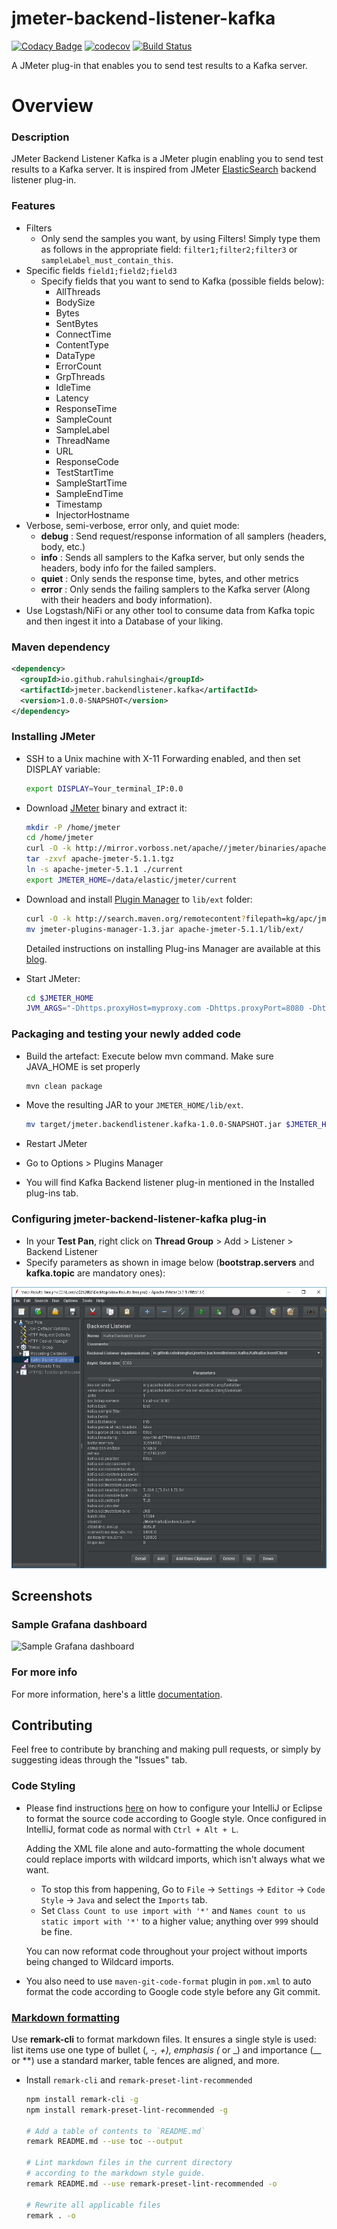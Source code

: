 # jmeter-backend-listener-kafka

[![Codacy Badge](https://api.codacy.com/project/badge/Grade/2574897d4d0646b4a2f2a34c0b86fc35)](https://app.codacy.com/app/rahulsinghai/jmeter-backend-listener-kafka?utm_source=github.com&utm_medium=referral&utm_content=rahulsinghai/jmeter-backend-listener-kafka&utm_campaign=Badge_Grade_Dashboard)
[![codecov](https://codecov.io/gh/rahulsinghai/jmeter-backend-listener-kafka/branch/master/graph/badge.svg)](https://codecov.io/gh/rahulsinghai/jmeter-backend-listener-kafka)
[![Build Status](https://travis-ci.org/rahulsinghai/jmeter-backend-listener-kafka.svg?branch=master)](https://travis-ci.org/rahulsinghai/jmeter-backend-listener-kafka)

A JMeter plug-in that enables you to send test results to a Kafka server.

# Overview

### Description

JMeter Backend Listener Kafka is a JMeter plugin enabling you to send test results to a Kafka server.
It is inspired from JMeter [ElasticSearch](https://github.com/delirius325/jmeter-elasticsearch-backend-listener) backend listener plug-in.

### Features

-   Filters
    -   Only send the samples you want, by using Filters! Simply type them as follows in the appropriate field: `filter1;filter2;filter3` or `sampleLabel_must_contain_this`.
-   Specific fields `field1;field2;field3`
    -   Specify fields that you want to send to Kafka (possible fields below):
        -   AllThreads
        -   BodySize
        -   Bytes
        -   SentBytes
        -   ConnectTime
        -   ContentType
        -   DataType
        -   ErrorCount
        -   GrpThreads
        -   IdleTime
        -   Latency
        -   ResponseTime
        -   SampleCount
        -   SampleLabel
        -   ThreadName
        -   URL
        -   ResponseCode
        -   TestStartTime
        -   SampleStartTime
        -   SampleEndTime
        -   Timestamp
        -   InjectorHostname
-   Verbose, semi-verbose, error only, and quiet mode:
    -   **debug** : Send request/response information of all samplers (headers, body, etc.)
    -   **info** : Sends all samplers to the Kafka server, but only sends the headers, body info for the failed samplers.
    -   **quiet** : Only sends the response time, bytes, and other metrics
    -   **error** : Only sends the failing samplers to the Kafka server (Along with their headers and body information).
-   Use Logstash/NiFi or any other tool to consume data from Kafka topic and then ingest it into a Database of your liking.

### Maven dependency

```xml
<dependency>
  <groupId>io.github.rahulsinghai</groupId>
  <artifactId>jmeter.backendlistener.kafka</artifactId>
  <version>1.0.0-SNAPSHOT</version>
</dependency>
```

### Installing JMeter

-   SSH to a Unix machine with X-11 Forwarding enabled, and then set DISPLAY variable:

    ```bash
    export DISPLAY=Your_terminal_IP:0.0
    ```

-   Download [JMeter](https://jmeter.apache.org/download_jmeter.cgi) binary and extract it:

    ```bash
    mkdir -P /home/jmeter
    cd /home/jmeter
    curl -O -k http://mirror.vorboss.net/apache//jmeter/binaries/apache-jmeter-5.1.1.tgz
    tar -zxvf apache-jmeter-5.1.1.tgz
    ln -s apache-jmeter-5.1.1 ./current
    export JMETER_HOME=/data/elastic/jmeter/current
    ```

-   Download and install [Plugin Manager](https://jmeter-plugins.org/wiki/PluginsManager/) to `lib/ext` folder:

    ```bash
    curl -O -k http://search.maven.org/remotecontent?filepath=kg/apc/jmeter-plugins-manager/1.3/jmeter-plugins-manager-1.3.jar
    mv jmeter-plugins-manager-1.3.jar apache-jmeter-5.1.1/lib/ext/
    ```

    Detailed instructions on installing Plug-ins Manager are available at this [blog](https://octoperf.com/blog/2018/04/04/jmeter-plugins-install/).

-   Start JMeter:

    ```bash
    cd $JMETER_HOME
    JVM_ARGS="-Dhttps.proxyHost=myproxy.com -Dhttps.proxyPort=8080 -Dhttp.proxyUser=user -Dhttp.proxyPass=***" ./bin/jmeter.sh
    ```

### Packaging and testing your newly added code

-   Build the artefact: Execute below mvn command. Make sure JAVA_HOME is set properly

    ```bash
    mvn clean package
    ```

-   Move the resulting JAR to your `JMETER_HOME/lib/ext`.

    ```bash
    mv target/jmeter.backendlistener.kafka-1.0.0-SNAPSHOT.jar $JMETER_HOME/lib/ext/
    ```

-   Restart JMeter

-   Go to Options > Plugins Manager

-   You will find Kafka Backend listener plug-in mentioned in the Installed plug-ins tab.

### Configuring jmeter-backend-listener-kafka plug-in

-   In your **Test Pan**, right click on **Thread Group** > Add > Listener > Backend Listener
-   Specify parameters as shown in image below (**bootstrap.servers** and **kafka.topic** are mandatory ones): 

![Screenshot of configuration](docs/configuration.JPG "Screenshot of configuration")

## Screenshots

### Sample Grafana dashboard

![Sample Grafana dashboard](https://image.ibb.co/jW6LNx/Screen_Shot_2018_03_21_at_10_21_18_AM.png "Sample Grafana Dashboard")

### For more info

For more information, here's a little [documentation](https://github.com/rahulsinghai/jmeter-backend-listener-kafka/wiki).

## Contributing

Feel free to contribute by branching and making pull requests, or simply by suggesting ideas through the "Issues" tab.

### Code Styling

-   Please find instructions [here](https://github.com/HPI-Information-Systems/Metanome/wiki/Installing-the-google-styleguide-settings-in-intellij-and-eclipse) on how to configure your IntelliJ or Eclipse to format the source code according to Google style.
    Once configured in IntelliJ, format code as normal with `Ctrl + Alt + L`.

    Adding the XML file alone and auto-formatting the whole document could replace imports with wildcard imports, which isn't always what we want.

    -   To stop this from happening, Go to `File` → `Settings` → `Editor` → `Code Style` → `Java` and select the `Imports` tab.
    -   Set `Class Count to use import with '*'` and `Names count to us static import with '*'` to a higher value; anything over `999` should be fine.

    You can now reformat code throughout your project without imports being changed to Wildcard imports.

-   You also need to use `maven-git-code-format` plugin in `pom.xml` to auto format the code according to Google code style before any Git commit.

### [Markdown formatting](https://github.com/remarkjs/remark/tree/master/packages/remark-cli)

Use **remark-cli** to format markdown files.
It ensures a single style is used: list items use one type of bullet (_, -, +), emphasis (_ or \_) and importance (\_\_ or \*\*) use a standard marker, table fences are aligned, and more.

-   Install `remark-cli` and `remark-preset-lint-recommended`

    ```bash
    npm install remark-cli -g
    npm install remark-preset-lint-recommended -g

    # Add a table of contents to `README.md`
    remark README.md --use toc --output

    # Lint markdown files in the current directory
    # according to the markdown style guide.
    remark README.md --use remark-preset-lint-recommended -o

    # Rewrite all applicable files
    remark . -o
    ```
